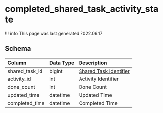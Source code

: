# completed_shared_task_activity_state

!!! info
	This page was last generated 2022.06.17

## Schema

| Column | Data Type | Description |
| :--- | :--- | :--- |
| shared_task_id | bigint | [Shared Task Identifier](shared_tasks.md) |
| activity_id | int | Activity Identifier |
| done_count | int | Done Count |
| updated_time | datetime | Updated Time |
| completed_time | datetime | Completed Time |

